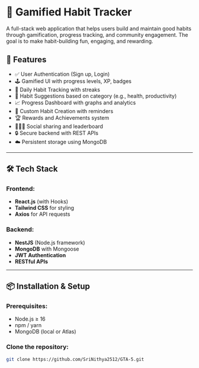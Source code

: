 # 🎯 Gamified Habit Tracker

A full-stack web application that helps users build and maintain good habits through gamification, progress tracking, and community engagement. The goal is to make habit-building fun, engaging, and rewarding.

## 🚀 Features

- ✅ User Authentication (Sign up, Login)
- 🕹️ Gamified UI with progress levels, XP, badges
- 📅 Daily Habit Tracking with streaks
- 🧠 Habit Suggestions based on category (e.g., health, productivity)
- 📈 Progress Dashboard with graphs and analytics
- 🎯 Custom Habit Creation with reminders
- 🏆 Rewards and Achievements system
- 🧑‍🤝‍🧑 Social sharing and leaderboard
- 🔒 Secure backend with REST APIs
- ☁️ Persistent storage using MongoDB

---

## 🛠️ Tech Stack

### Frontend:
- **React.js** (with Hooks)
- **Tailwind CSS** for styling
- **Axios** for API requests

### Backend:
- **NestJS** (Node.js framework)
- **MongoDB** with Mongoose
- **JWT Authentication**
- **RESTful APIs**

---

## 📦 Installation & Setup

### Prerequisites:
- Node.js ≥ 16
- npm / yarn
- MongoDB (local or Atlas)

### Clone the repository:
```bash
git clone https://github.com/SriNithya2512/GTA-5.git
